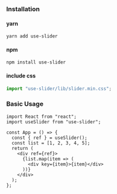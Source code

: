 ### Installation

#### yarn

`yarn add use-slider`

#### npm

`npm install use-slider`

#### include css

```js
import "use-slider/lib/slider.min.css";
```

### Basic Usage

```tsx
import React from "react";
import useSlider from "use-slider";

const App = () => {
  const { ref } = useSlider();
  const list = [1, 2, 3, 4, 5];
  return (
    <div ref={ref}>
      {list.map(item => (
        <div key={item}>{item}</div>
      ))}
    </div>
  );
};
```

